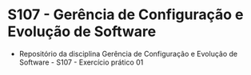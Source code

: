 # S107 - Gerência de Configuração e Evolução de Software
- Repositório da disciplina Gerência de Configuração e Evolução de Software - S107 - Exercício prático 01